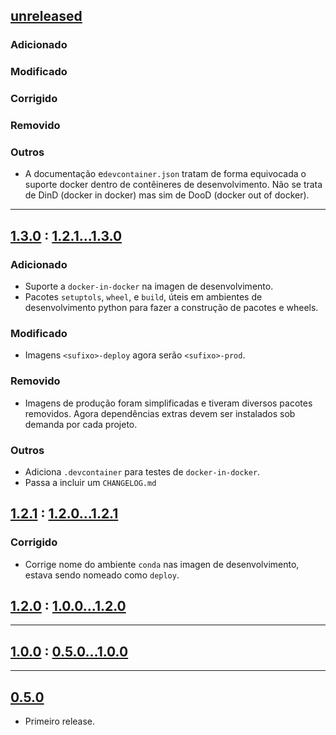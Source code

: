 ## [unreleased]

### Adicionado

### Modificado

### Corrigido

### Removido

### Outros

- A documentação e`devcontainer.json` tratam de forma equivocada o
  suporte docker dentro de contêineres de desenvolvimento. Não se
  trata de DinD (docker in docker) mas sim de DooD (docker out of docker).

---

## [1.3.0] : [1.2.1...1.3.0]

### Adicionado

- Suporte a `docker-in-docker` na imagen de desenvolvimento.
- Pacotes `setuptols`, `wheel`, e `build`, úteis em ambientes de 
  desenvolvimento python para fazer a construção de pacotes e wheels.

### Modificado

- Imagens `<sufixo>-deploy` agora serão `<sufixo>-prod`.

### Removido

- Imagens de produção foram simplificadas e tiveram diversos pacotes 
  removidos. Agora dependências extras devem ser instalados sob demanda 
  por cada projeto.


### Outros

- Adiciona `.devcontainer` para testes de `docker-in-docker`.
- Passa a incluir um `CHANGELOG.md`


## [1.2.1] : [1.2.0...1.2.1]

### Corrigido

- Corrige nome do ambiente `conda` nas imagen de desenvolvimento, estava 
  sendo nomeado como `deploy`.

## [1.2.0] : [1.0.0...1.2.0]

---

## [1.0.0] : [0.5.0...1.0.0]

---

## [0.5.0]

- Primeiro release.

[unreleased]: https://github.com/Crops-Team/fortran/compare/v1.3.0...HEAD

[1.3.0]: https://github.com/Crops-Team/fortran/releases/tag/v1.2.1
[1.2.1...1.3.0]: https://github.com/Crops-Team/fortran/compare/v1.2.1...v1.3.0

[1.2.1]: https://github.com/Crops-Team/fortran/releases/tag/v1.2.1
[1.2.0...1.2.1]: https://github.com/Crops-Team/fortran/compare/v1.2.0...v1.2.1

[1.2.0]: https://github.com/Crops-Team/fortran/releases/tag/v1.2.0
[1.0.0...1.2.0]: https://github.com/Crops-Team/fortran/compare/v1.0.0...v1.2.0

[1.0.0]: https://github.com/Crops-Team/fortran/releases/tag/v1.0.0
[0.5.0...1.0.0]: https://github.com/Crops-Team/fortran/compare/v0.5.0...v1.0.0

[0.5.0]: https://github.com/Crops-Team/fortran/releases/tag/v0.5.0